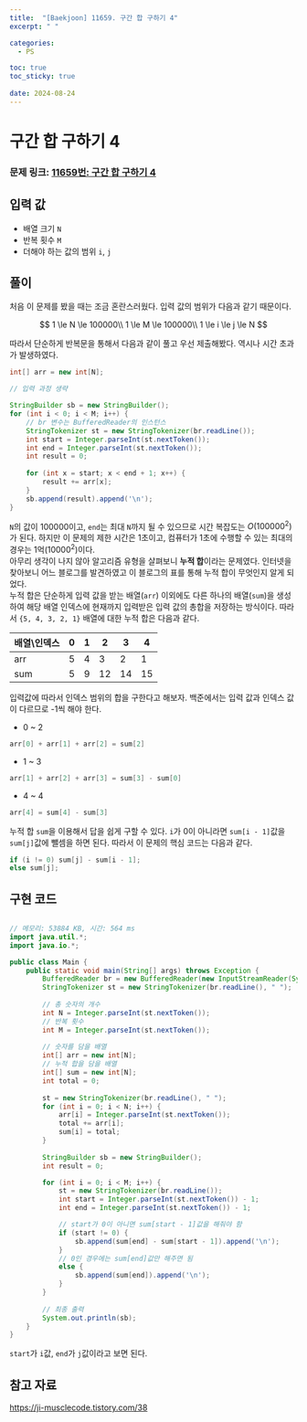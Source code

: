 ```yaml
---
title:  "[Baekjoon] 11659. 구간 합 구하기 4"
excerpt: " "

categories:
  - PS

toc: true
toc_sticky: true
 
date: 2024-08-24
---
```


# 구간 합 구하기 4

### 문제 링크: [11659번: 구간 합 구하기 4](https://www.acmicpc.net/problem/11659)

## 입력 값

- 배열 크기 `N`
- 반복 횟수 `M`
- 더해야 하는 값의 범위 `i`, `j`

## 풀이

처음 이 문제를 봤을 때는 조금 혼란스러웠다. 입력 값의 범위가 다음과 같기 때문이다.

$$
1 \le N \le 100000\\
1 \le M \le 100000\\
1 \le i \le j \le N
$$

따라서 단순하게 반복문을 통해서 다음과 같이 풀고 우선 제출해봤다. 역시나 시간 초과가 발생하였다.

```java
int[] arr = new int[N];

// 입력 과정 생략

StringBuilder sb = new StringBuilder();
for (int i < 0; i < M; i++) {
	// br 변수는 BufferedReader의 인스턴스
	StringTokenizer st = new StringTokenizer(br.readLine());
	int start = Integer.parseInt(st.nextToken());
	int end = Integer.parseInt(st.nextToken());
	int result = 0;
	
	for (int x = start; x < end + 1; x++) {
		result += arr[x];	
	}
	sb.append(result).append('\n');
}
```

`N`의 값이 100000이고, `end`는 최대 `N`까지 될 수 있으므로 시간 복잡도는 $O(100000^2)$가 된다. 하지만 이 문제의 제한 시간은 1초이고, 컴퓨터가 1초에 수행할 수 있는 최대의 경우는 1억($10000^2$)이다.  
아무리 생각이 나지 않아 알고리즘 유형을 살펴보니 **누적 합**이라는 문제였다. 인터넷을 찾아보니 어느 블로그를 발견하였고 이 블로그의 표를 통해 누적 합이 무엇인지 알게 되었다.  
누적 합은 단순하게 입력 값을 받는 배열(`arr`) 이외에도 다른 하나의 배열(`sum`)을 생성하여 해당 배열 인덱스에 현재까지 입력받은 입력 값의 총합을 저장하는 방식이다. 따라서 `{5, 4, 3, 2, 1}` 배열에 대한 누적 합은 다음과 같다.

| 배열\인덱스 | 0 | 1 | 2 | 3 | 4 |
| --- | --- | --- | --- | --- | --- |
| arr | 5 | 4 | 3 | 2 | 1 |
| sum | 5 | 9 | 12 | 14 | 15 |

입력값에 따라서 인덱스 범위의 합을 구한다고 해보자. 백준에서는 입력 값과 인덱스 값이 다르므로 -1씩 해야 한다.

- 0 ~ 2

```java
arr[0] + arr[1] + arr[2] = sum[2]
```

- 1 ~ 3

```java
arr[1] + arr[2] + arr[3] = sum[3] - sum[0]
```

- 4 ~ 4

```java
arr[4] = sum[4] - sum[3]
```

누적 합 `sum`을 이용해서 답을 쉽게 구할 수 있다. `i`가 0이 아니라면 `sum[i - 1]`값을 `sum[j]`값에 뺄셈을 하면 된다. 따라서 이 문제의 핵심 코드는 다음과 같다.

```java
if (i != 0) sum[j] - sum[i - 1];
else sum[j];
```

## 구현 코드

```java

// 메모리: 53884 KB, 시간: 564 ms
import java.util.*;
import java.io.*;

public class Main {
	public static void main(String[] args) throws Exception {
		BufferedReader br = new BufferedReader(new InputStreamReader(System.in));
		StringTokenizer st = new StringTokenizer(br.readLine(), " ");
		
		// 총 숫자의 개수
		int N = Integer.parseInt(st.nextToken());
		// 반복 횟수
		int M = Integer.parseInt(st.nextToken());
		
		// 숫자를 담을 배열
		int[] arr = new int[N];
		// 누적 합을 담을 배열
		int[] sum = new int[N];
		int total = 0;
		
		st = new StringTokenizer(br.readLine(), " ");
		for (int i = 0; i < N; i++) {
			arr[i] = Integer.parseInt(st.nextToken());
			total += arr[i];
			sum[i] = total;
		}
		
		StringBuilder sb = new StringBuilder();
		int result = 0;

		for (int i = 0; i < M; i++) {
			st = new StringTokenizer(br.readLine());
			int start = Integer.parseInt(st.nextToken()) - 1;
			int end = Integer.parseInt(st.nextToken()) - 1;

			// start가 0이 아니면 sum[start - 1]값을 해줘야 함			
			if (start != 0) {
				sb.append(sum[end] - sum[start - 1]).append('\n');
			}
			// 0인 경우에는 sum[end]값만 해주면 됨
			else {
				sb.append(sum[end]).append('\n');
			}
		}
		
		// 최종 출력
		System.out.println(sb);
	}		
}
```

`start`가 `i`값, `end`가 `j`값이라고 보면 된다. 

## 참고 자료

https://ji-musclecode.tistory.com/38